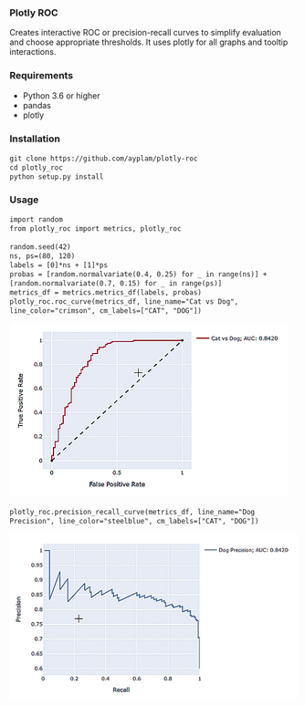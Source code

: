 ### Plotly ROC

Creates interactive ROC or precision-recall curves to simplify evaluation and choose appropriate thresholds. It uses plotly for all graphs and tooltip interactions.

### Requirements
* Python 3.6 or higher
* pandas
* plotly

### Installation
```
git clone https://github.com/ayplam/plotly-roc
cd plotly_roc
python setup.py install
```

### Usage
```
import random
from plotly_roc import metrics, plotly_roc

random.seed(42)
ns, ps=(80, 120)
labels = [0]*ns + [1]*ps
probas = [random.normalvariate(0.4, 0.25) for _ in range(ns)] + [random.normalvariate(0.7, 0.15) for _ in range(ps)]
metrics_df = metrics.metrics_df(labels, probas)
plotly_roc.roc_curve(metrics_df, line_name="Cat vs Dog", line_color="crimson", cm_labels=["CAT", "DOG"])
```
![ROC Curve with plotly](roc.gif "ROC Curve with plotly")

```
plotly_roc.precision_recall_curve(metrics_df, line_name="Dog Precision", line_color="steelblue", cm_labels=["CAT", "DOG"])
```
![Precision Recall Curve with plotly](pr.gif "Precision Recall Curve with plotly")
